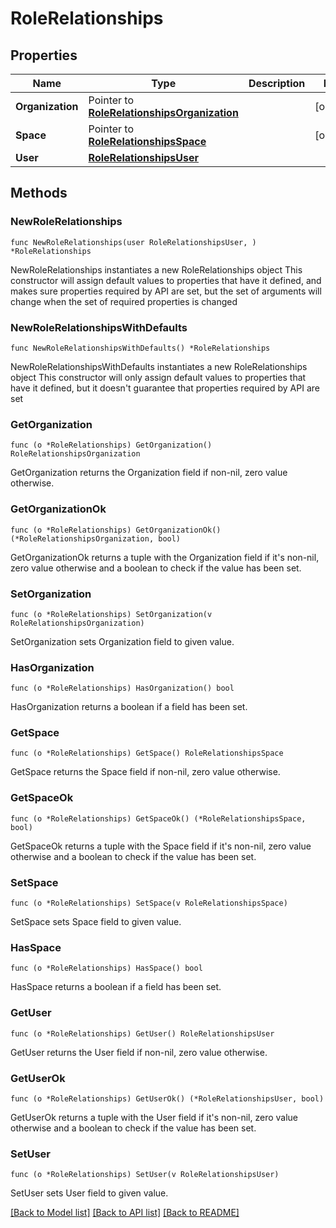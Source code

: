# RoleRelationships

## Properties

Name | Type | Description | Notes
------------ | ------------- | ------------- | -------------
**Organization** | Pointer to [**RoleRelationshipsOrganization**](RoleRelationshipsOrganization.md) |  | [optional] 
**Space** | Pointer to [**RoleRelationshipsSpace**](RoleRelationshipsSpace.md) |  | [optional] 
**User** | [**RoleRelationshipsUser**](RoleRelationshipsUser.md) |  | 

## Methods

### NewRoleRelationships

`func NewRoleRelationships(user RoleRelationshipsUser, ) *RoleRelationships`

NewRoleRelationships instantiates a new RoleRelationships object
This constructor will assign default values to properties that have it defined,
and makes sure properties required by API are set, but the set of arguments
will change when the set of required properties is changed

### NewRoleRelationshipsWithDefaults

`func NewRoleRelationshipsWithDefaults() *RoleRelationships`

NewRoleRelationshipsWithDefaults instantiates a new RoleRelationships object
This constructor will only assign default values to properties that have it defined,
but it doesn't guarantee that properties required by API are set

### GetOrganization

`func (o *RoleRelationships) GetOrganization() RoleRelationshipsOrganization`

GetOrganization returns the Organization field if non-nil, zero value otherwise.

### GetOrganizationOk

`func (o *RoleRelationships) GetOrganizationOk() (*RoleRelationshipsOrganization, bool)`

GetOrganizationOk returns a tuple with the Organization field if it's non-nil, zero value otherwise
and a boolean to check if the value has been set.

### SetOrganization

`func (o *RoleRelationships) SetOrganization(v RoleRelationshipsOrganization)`

SetOrganization sets Organization field to given value.

### HasOrganization

`func (o *RoleRelationships) HasOrganization() bool`

HasOrganization returns a boolean if a field has been set.

### GetSpace

`func (o *RoleRelationships) GetSpace() RoleRelationshipsSpace`

GetSpace returns the Space field if non-nil, zero value otherwise.

### GetSpaceOk

`func (o *RoleRelationships) GetSpaceOk() (*RoleRelationshipsSpace, bool)`

GetSpaceOk returns a tuple with the Space field if it's non-nil, zero value otherwise
and a boolean to check if the value has been set.

### SetSpace

`func (o *RoleRelationships) SetSpace(v RoleRelationshipsSpace)`

SetSpace sets Space field to given value.

### HasSpace

`func (o *RoleRelationships) HasSpace() bool`

HasSpace returns a boolean if a field has been set.

### GetUser

`func (o *RoleRelationships) GetUser() RoleRelationshipsUser`

GetUser returns the User field if non-nil, zero value otherwise.

### GetUserOk

`func (o *RoleRelationships) GetUserOk() (*RoleRelationshipsUser, bool)`

GetUserOk returns a tuple with the User field if it's non-nil, zero value otherwise
and a boolean to check if the value has been set.

### SetUser

`func (o *RoleRelationships) SetUser(v RoleRelationshipsUser)`

SetUser sets User field to given value.



[[Back to Model list]](../README.md#documentation-for-models) [[Back to API list]](../README.md#documentation-for-api-endpoints) [[Back to README]](../README.md)


